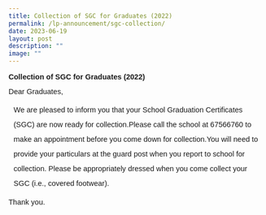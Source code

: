 ```yaml
---
title: Collection of SGC for Graduates (2022)
permalink: /lp-announcement/sgc-collection/
date: 2023-06-19
layout: post
description: ""
image: ""
---
```

<p style="font-family:sans-serif;font-size:14.5px;">
	<strong style="font-family:sans-serif;font-size:14.5px;">Collection of SGC for Graduates (2022)</strong></p>

<p style="font-family:sans-serif;font-size:14.5px;line-height:1">Dear Graduates, </p>
<p style="font-family:sans-serif;font-size:14.5px;padding-left:10px;line-height:2;">
We are pleased to inform you that your School Graduation Certificates (SGC) are now ready for collection.Please call the school at 67566760 to make an appointment before you come down for collection.You will need to provide your particulars at the guard post when you report to school for collection.
Please be appropriately dressed when you come collect your SGC (i.e., covered footwear).
	</p>

<p style="font-family:sans-serif;font-size:14.5px;line-height:1;">Thank you.</p>